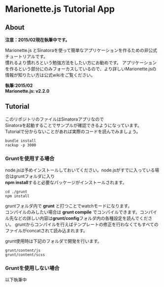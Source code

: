 # Marionette.js Tutorial App #


## About ##

**注意：2015/02現在執筆中です。**

Marionette.js とSinatoraを使って簡単なアプリケーションを作るための非公式チュートリアルです。  
慣れるより慣れろという勉強方法をしたい方にお勧めです。
アプリケーションを作るという部分にのみフォーカスしているので、より詳しいMarionette.jsの情報が知りたい方は公式wikiをご覧ください。

**執筆:2015/02**  
**Marionette.js: v2.2.0**

## Tutorial ##

このリポジトリのファイルはSinatoraアプリなので  
Sinatoraを起動することでサンプルが確認できるようになっています。  
Tutorialで分からないことがあれば実際のコードを読んでみましょう。

    bundle install
    rackup -p 3000


### Gruntを使用する場合 ###

node.jsは予めインストールしておいてください。node.jsがすでに入っている場合はgruntフォルダに入り  
**npm install**すると必要なパッケージがインストールされます。

    cd ./grunt
    npm install

gruntフォルダ内で **grunt** と打つことでwatchモードになります。  
コンパイルのみしたい場合は **grunt compile** でコンパイルできます。コンパイル先などの詳しい内容は**grunt/config**フォルダ内の各種設定を読んでください。  gruntからコンパイルを行えばテンプレートの修正を行わなくてもすべてのファイルがconcatされて読み込まれます。

grunt使用時は下記のフォルダで開発を行います。

    grunt/content/js
    grunt/content/scss

### Gruntを使用しない場合 ###

以下執筆中

